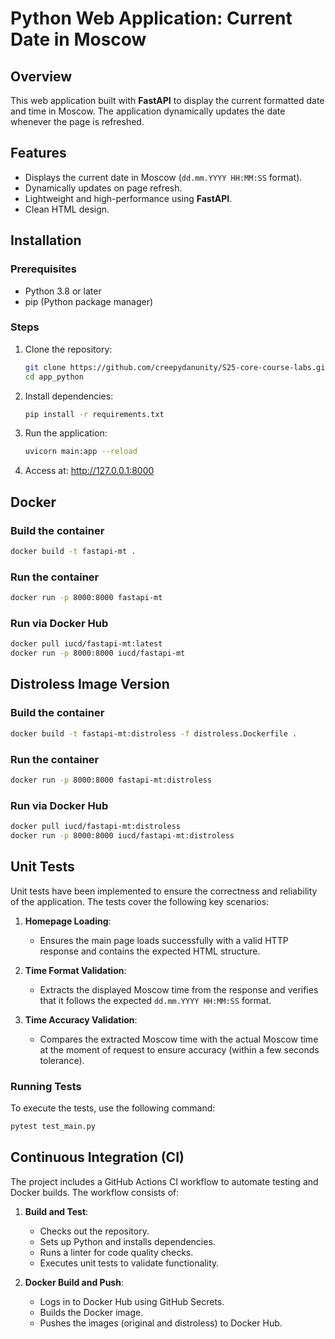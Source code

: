 # Python Web Application: Current Date in Moscow

## Overview
This web application built with **FastAPI** to display the current formatted date and time in Moscow. The application dynamically updates the date whenever the page is refreshed.

## Features
- Displays the current date in Moscow (`dd.mm.YYYY HH:MM:SS` format).
- Dynamically updates on page refresh.
- Lightweight and high-performance using **FastAPI**.
- Clean HTML design.

## Installation

### Prerequisites
- Python 3.8 or later
- pip (Python package manager)

### Steps
1. Clone the repository:
   ```bash
   git clone https://github.com/creepydanunity/S25-core-course-labs.git
   cd app_python

2. Install dependencies:
    ```bash
    pip install -r requirements.txt

3. Run the application:
    ```bash
    uvicorn main:app --reload

4. Access at:
    http://127.0.0.1:8000

## Docker

### Build the container
```sh
docker build -t fastapi-mt .
```

### Run the container
```sh
docker run -p 8000:8000 fastapi-mt
```

### Run via Docker Hub
```sh
docker pull iucd/fastapi-mt:latest
docker run -p 8000:8000 iucd/fastapi-mt
```

## Distroless Image Version

### Build the container
```sh
docker build -t fastapi-mt:distroless -f distroless.Dockerfile .
```

### Run the container
```sh
docker run -p 8000:8000 fastapi-mt:distroless
```

### Run via Docker Hub
```sh
docker pull iucd/fastapi-mt:distroless
docker run -p 8000:8000 iucd/fastapi-mt:distroless
```

## Unit Tests
Unit tests have been implemented to ensure the correctness and reliability of the application. The tests cover the following key scenarios:

1. **Homepage Loading**:
   - Ensures the main page loads successfully with a valid HTTP response and contains the expected HTML structure.

2. **Time Format Validation**:
   - Extracts the displayed Moscow time from the response and verifies that it follows the expected `dd.mm.YYYY HH:MM:SS` format.

3. **Time Accuracy Validation**:
   - Compares the extracted Moscow time with the actual Moscow time at the moment of request to ensure accuracy (within a few seconds tolerance).

### Running Tests
To execute the tests, use the following command:
```sh
pytest test_main.py
```

## Continuous Integration (CI)
The project includes a GitHub Actions CI workflow to automate testing and Docker builds. The workflow consists of:

1. **Build and Test**:
   - Checks out the repository.
   - Sets up Python and installs dependencies.
   - Runs a linter for code quality checks.
   - Executes unit tests to validate functionality.

2. **Docker Build and Push**:
   - Logs in to Docker Hub using GitHub Secrets.
   - Builds the Docker image.
   - Pushes the images (original and distroless) to Docker Hub.